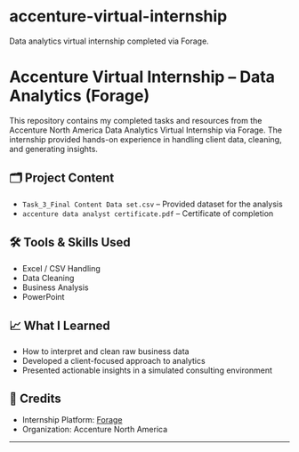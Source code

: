 # accenture-virtual-internship
Data analytics virtual internship completed via Forage.
# Accenture Virtual Internship – Data Analytics (Forage)

This repository contains my completed tasks and resources from the Accenture North America Data Analytics Virtual Internship via Forage. The internship provided hands-on experience in handling client data, cleaning, and generating insights.

## 🗂️ Project Content

- `Task_3_Final Content Data set.csv` – Provided dataset for the analysis
- `accenture data analyst certificate.pdf` – Certificate of completion

## 🛠 Tools & Skills Used

- Excel / CSV Handling
- Data Cleaning
- Business Analysis
- PowerPoint 

## 📈 What I Learned

- How to interpret and clean raw business data
- Developed a client-focused approach to analytics
- Presented actionable insights in a simulated consulting environment


## 📎 Credits

- Internship Platform: [Forage](https://www.theforage.com/)
- Organization: Accenture North America

---

